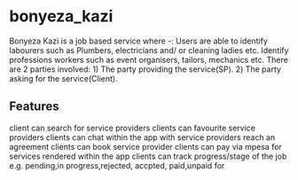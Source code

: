 # bonyeza_kazi

  Bonyeza Kazi is a job based service where -: Users are able to
  identify labourers such as Plumbers, electricians and/ or cleaning ladies etc.
  Identify professions workers such as event organisers, tailors, mechanics etc.
  There are 2 parties involved: 1) The party providing the service(SP). 2) The
  party asking for the service(Client). 

## Features
client can search for service providers
clients can favourite service providers
clients can chat within the app with service providers reach an agreement
clients can book service provider 
clients can pay via mpesa for services rendered within the app
clients can track progress/stage of the job e.g. pending,in progress,rejected, accpted, paid,unpaid for



